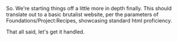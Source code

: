 So. We're starting things off a little more in depth finally. This should translate out to a basic brutalist website, per the parameters of Foundations/Project:Recipes, showcasing standard html proficiency.

That all said, let's get it handled.